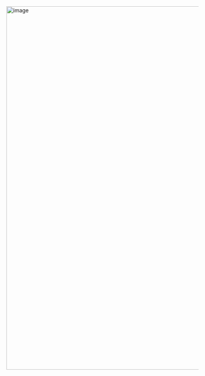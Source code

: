 <img width="951" alt="image" src="https://github.com/zaheerhashmi/-ECE444-F2023-Assignment1-/assets/34323129/0aa7c423-a502-4024-9d27-332ad1253a81">

